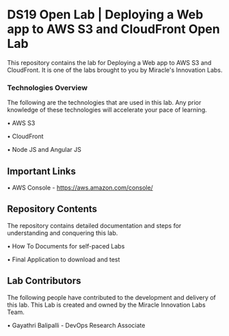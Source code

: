 # DS19 Open Lab | Deploying a Web app to AWS S3 and CloudFront Open Lab

This repository contains the lab for Deploying a Web app to AWS S3 and CloudFront. It is one of the labs brought to you by Miracle's Innovation Labs.

### Technologies Overview
 
The following are the technologies that are used in this lab. Any prior knowledge of these technologies will accelerate your pace of learning.

• AWS S3

• CloudFront

• Node JS and Angular JS

## Important Links

• AWS Console - https://aws.amazon.com/console/

## Repository Contents

The repository contains detailed documentation and steps for understanding and conquering this lab.

• How To Documents for self-paced Labs

• Final Application to download and test

## Lab Contributors

The following people have contributed to the development and delivery of this lab. This Lab is created and owned by the Miracle Innovation Labs Team.

• Gayathri Balipalli - DevOps Research Associate
